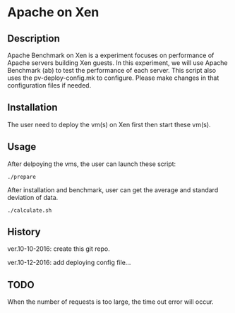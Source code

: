 # Apache on Xen

## Description

Apache Benchmark on Xen is a experiment focuses on performance of Apache servers building Xen guests. In this experiment, we will use Apache Benchmark (ab) to test the performance of each server. This script also uses the pv-deploy-config.mk to configure. Please make changes in that configuration files if needed.

## Installation
The user need to deploy the vm(s) on Xen first then start these vm(s).

## Usage

After delpoying the vms, the user can launch these script:

```
./prepare
```
After installation and benchmark, user can get the 
average and standard deviation of data.
```
./calculate.sh
```
## History

ver.10-10-2016: create this git repo.

ver.10-12-2016: add deploying config file...

## TODO
When the number of requests is too large, the time 
out error will occur.




